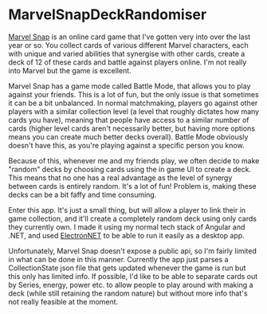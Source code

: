 # MarvelSnapDeckRandomiser
[Marvel Snap]("https://www.marvelsnap.com/") is an online card game that I've gotten very into over the last year or so. You collect cards of various different Marvel characters, each with unique and varied abilities that synergise 
with other cards, create a deck of 12 of these cards and battle against players online. I'm not really into Marvel but the game is excellent. 

Marvel Snap has a game mode called Battle Mode, that allows you to play against your friends. This is a lot of fun, but the only issue is that sometimes it can be a bit unbalanced. In normal matchmaking, players 
go against other players with a similar collection level (a level that roughly dictates how many cards you have), meaning that people have access to a similar number of cards (higher level cards aren't necessarily better, 
but having more options means you can create much better decks overall). Battle Mode obviously doesn't have this, as you're playing against a specific person you know.

Because of this, whenever me and my friends play, we often decide to make "random" decks by choosing cards using the in game UI to create a deck. This means that no one has a real advantage as the level of synergy between
cards is entirely random. It's a lot of fun! Problem is, making these decks can be a bit faffy and time consuming.

Enter this app. It's just a small thing, but will allow a player to link their in game collection, and it'll create a completely random deck using only cards they currently own. I made it using my normal tech stack of Angular 
and .NET, and used [ElectronNET]("https://github.com/ElectronNET/Electron.NET") to be able to run it easily as a desktop app.

Unfortunately, Marvel Snap doesn't expose a public api, so I'm fairly limited in what can be done in this manner. Currently the app just parses a CollectionState json file that gets updated whenever the game is run but this
only has limited info. If possible, I'd like to be able to separate cards out by Series, energy, power etc. to allow people to play around with making a deck (while still retaining the random nature) but without more 
info that's not really feasible at the moment.
